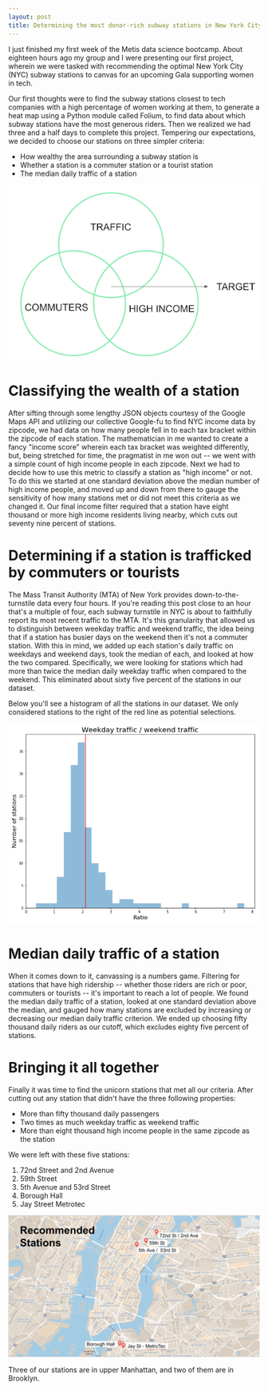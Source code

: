 ```yaml
---
layout: post
title: Determining the most donor-rich subway stations in New York City
--- 
```


I just finished my first week of the Metis data science bootcamp. About eighteen hours ago my group and I were presenting our first project, wherein we were tasked with recommending the optimal New York City (NYC) subway stations to canvas for an upcoming Gala supporting women in tech. 

Our first thoughts were to find the subway stations closest to tech companies with a high percentage of women working at them, to generate a heat map using a Python module called Folium, to find data about which subway stations have the most generous riders. Then we realized we had three and a half days to complete this project. Tempering our expectations, we decided to choose our stations on three simpler criteria:
* How wealthy the area surrounding a subway station is
* Whether a station is a commuter station or a tourist station
* The median daily traffic of a station

![venn diagram](/images/Venn_diagram.png)

# Classifying the wealth of a station
After sifting through some lengthy JSON objects courtesy of the Google Maps API and utilizing our collective Google-fu to find NYC income data by zipcode, we had data on how many people fell in to each tax bracket within the zipcode of each station. The mathematician in me wanted to create a fancy "income score" wherein each tax bracket was weighted differently, but, being stretched for time, the pragmatist in me won out -- we went with a simple count of high income people in each zipcode. Next we had to decide how to use this metric to classify a station as "high income" or not. To do this we started at one standard deviation above the median number of high income people, and moved up and down from there to gauge the sensitivity of how many stations met or did not meet this criteria as we changed it. Our final income filter required that a station have eight thousand or more high income residents living nearby, which cuts out seventy nine percent of stations.

# Determining if a station is trafficked by commuters or tourists
The Mass Transit Authority (MTA) of New York provides down-to-the-turnstile data every four hours. If you're reading this post close to an hour that's a multiple of four, each subway turnstile in NYC is about to faithfully report its most recent traffic to the MTA. It's this granularity that allowed us to distinguish between weekday traffic and weekend traffic, the idea being that if a station has busier days on the weekend then it's not a commuter station. With this in mind, we added up each station's daily traffic on weekdays and weekend days, took the median of each, and looked at how the two compared. Specifically, we were looking for stations which had more than twice the median daily weekday traffic when compared to the weekend. This eliminated about sixty five percent of the stations in our dataset.

Below you'll see a histogram of all the stations in our dataset. We only considered stations to the right of the red line as potential selections.

![histogram](/images/week-ratio-hist.png)

# Median daily traffic of a station
When it comes down to it, canvassing is a numbers game. Filtering for stations that have high ridership -- whether those riders are rich or poor, commuters or tourists --  it's important to reach a lot of people. We found the median daily traffic of a station, looked at one standard deviation above the median, and gauged how many stations are excluded by increasing or decreasing our median daily traffic criterion. We ended up choosing fifty thousand daily riders as our cutoff, which excludes eighty five percent of stations. 


# Bringing it all together
Finally it was time to find the unicorn stations that met all our criteria. After cutting out any station that didn't have the three following properties:
* More than fifty thousand daily passengers
* Two times as much weekday traffic as weekend traffic
* More than eight thousand high income people in the same zipcode as the station

We were left with these five stations:
1. 72nd Street and 2nd Avenue
2. 59th Street
3. 5th Avenue and 53rd Street
4. Borough Hall
5. Jay Street Metrotec

![stations map](/images/station-map.png)

Three of our stations are in upper Manhattan, and two of them are in Brooklyn. 
